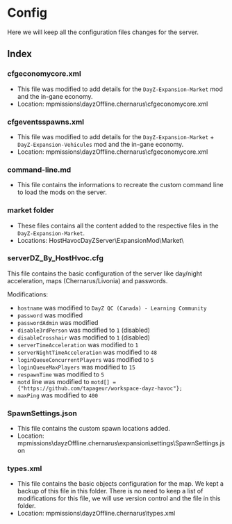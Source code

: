 # Config

Here we will keep all the configuration files changes for the server.

## Index

### cfgeconomycore.xml

* This file was modified to add details for the `DayZ-Expansion-Market` mod and the in-gane economy.
* Location: mpmissions\dayzOffline.chernarus\cfgeconomycore.xml

### cfgeventsspawns.xml

* This file was modified to add details for the `DayZ-Expansion-Market` + `DayZ-Expansion-Vehicules` mod and the in-gane economy.
* Location: mpmissions\dayzOffline.chernarus\cfgeconomycore.xml

### command-line.md

* This file contains the informations to recreate the custom command line to load the mods on the server.

### market folder

* These files contains all the content added to the respective files in the `DayZ-Expansion-Market`.
* Locations: HostHavocDayZServer\ExpansionMod\Market\

### serverDZ_By_HostHvoc.cfg

This file contains the basic configuration of the server like day/night acceleration, maps (Chernarus/Livonia) and passwords.

Modifications:
* `hostname` was modified to `DayZ QC (Canada) - Learning Community`
* `password` was modified
* `passwordAdmin` was modified
* `disable3rdPerson` was modified to `1` (disabled)
* `disableCrosshair` was modified to `1` (disabled)
* `serverTimeAcceleration` was modified to `1`
* `serverNightTimeAcceleration` was modified to `48`
* `loginQueueConcurrentPlayers` was modified to `5`
* `loginQueueMaxPlayers` was modified to `15`
* `respawnTime` was modified to `5`
* `motd` line was modified to `motd[] = {"https://github.com/tapageur/workspace-dayz-havoc"};`
* `maxPing` was modified to `400`

### SpawnSettings.json

* This file contains the custom spawn locations added.
* Location: mpmissions\dayzOffline.chernarus\expansion\settings\SpawnSettings.json

### types.xml

* This file contains the basic objects configuration for the map. We kept a backup of this file in this folder. There is no need to keep a list of modifications for this file, we will use version control and the file in this folder.
* Location: mpmissions\dayzOffline.chernarus\types.xml

